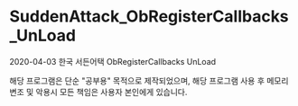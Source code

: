 # SuddenAttack_ObRegisterCallbacks_UnLoad
2020-04-03 한국 서든어택 ObRegisterCallbacks UnLoad

해당 프로그램은 단순 "공부용" 목적으로 제작되었으며, 해당 프로그램 사용 후  메모리변조 및 악용시 모든 책임은 사용자 본인에게 있습니다.
